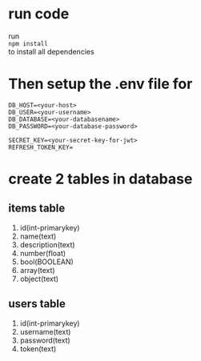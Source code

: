 # run code
run\
`npm install`\
to install all dependencies
# Then setup the .env file for
`DB_HOST=<your-host>`\
`DB_USER=<your-username>`\
`DB_DATABASE=<your-databasename>`\
`DB_PASSWORD=<your-database-password>`

`SECRET_KEY=<your-secret-key-for-jwt>`\
`REFRESH_TOKEN_KEY=`

# create 2 tables in database
## items table
1. id(int-primarykey)
2. name(text)
3. description(text)
4. number(float)
5. bool(BOOLEAN)
6. array(text)
7. object(text)
## users table
1. id(int-primarykey)
2. username(text)
3.  password(text)
4.  token(text)
